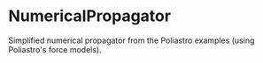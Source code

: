 # NumericalPropagator
Simplified numerical propagator from the Poliastro examples (using Poliastro's force models).
